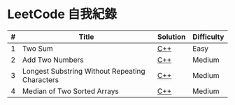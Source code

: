 ﻿LeetCode 自我紀錄
========

| #   | Title                                          | Solution                                                                                                          | Difficulty |
|-----|------------------------------------------------|-------------------------------------------------------------------------------------------------------------------|------------|
| 1   | Two Sum                                        | [C++](./algorithms/cpp/twoSum/twoSum.cpp)                                                                         | Easy       |
| 2   | Add Two Numbers                                | [C++](./algorithms/cpp/addTwoNumbers/addTwoNumbers.cpp)                                                           | Medium     |
| 3   | Longest Substring Without Repeating Characters | [C++](./algorithms/cpp/longestSubstringWithoutRepeatingCharacters/LongestSubstringWithoutRepeatingCharacters.cpp) | Medium     |
| 4   | Median of Two Sorted Arrays                    | [C++](./algorithms/cpp/medianofTwoSortedArrays/medianofTwoSortedArrays.cpp)                                       | Medium     |
